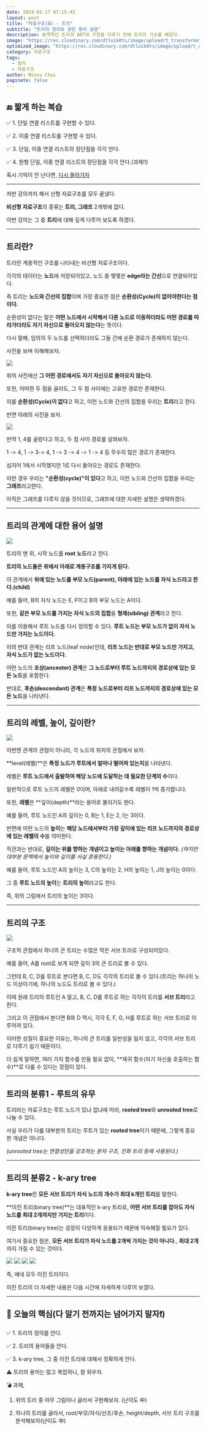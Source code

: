 ```yaml
---
date: 2024-01-17 07:15:42
layout: post
title: "자료구조(8) - 트리"
subtitle: "트리의 정의와 관련 용어 설명"
description: 본격적인 트리의 ADT와 구현을 다루기 전에 트리의 기초를 배운다.
image: "https://res.cloudinary.com/dtloik0ts/image/upload/t_transformation/v1704821720/data_structure_yoppg7.png"
optimized_image: "https://res.cloudinary.com/dtloik0ts/image/upload/t_opt/v1704821720/data_structure_yoppg7.png"
category: 자료구조
tags:
  - 정리
  - 자료구조
author: Minsu Choi
paginate: false
---
```


<h2>🔚 짧게 하는 복습</h2>

✅ 1. 단일 연결 리스트를 구현할 수 있다.

✅ 2. 이중 연결 리스트를 구현할 수 있다.

✅ 3. 단일, 이중 연결 리스트의 장단점을 각각 안다.

✅ 4. 원형 단일, 이중 연결 리스트의 장단점을 각각 안다.(과제!!)

혹시 기억이 안 난다면, <u><a href = "/자료구조(7)-연결리스트/"> 다시 돌아가자</a></u>

---

저번 강의까지 해서 선형 자료구조를 모두 끝냈다.

**비선형 자료구조**의 종류는 **트리, 그래프** 2개밖에 없다.

이번 강의는 그 중 **트리**에 대해 깊게 다루어 보도록 하겠다.

---

## 트리란?

트리란 계층적인 구조를 나타내는 비선형 자료구조이다.

각각의 데이터는 **노드**에 저장되어있고, 노드 중 몇몇은 **edge라는 간선**으로 연결되어있다.

즉 트리는 **노드와 간선의 집합**이며 가장 중요한 점은 **순환성(Cycle)이 없어야한다는 점이다.**

순환성이 없다는 말은 **어떤 노드에서 시작해서 다른 노드로 이동하더라도 어떤 경로를 따라가더라도 자기 자신으로 돌아오지 않는다**는 뜻이다.

다시 말해, 임의의 두 노드를 선택하더라도 그들 간에 순환 경로가 존재하지 않는다.

사진을 보며 이해해보자.

<img src ="https://res.cloudinary.com/dtloik0ts/image/upload/v1705481684/%EC%82%AC%EC%9D%B4%ED%81%B4_%EC%97%86%EB%8A%94_%EC%82%AC%EC%A7%84_pzm2ht.png">

위의 사진에선 **그 어떤 경로에서도 자기 자신으로 돌아오지 않는다.**

또한, 어떠한 두 점을 골라도, 그 두 점 사이에는 고유한 경로만 존재한다.

이를 **순환성(Cycle)이 없다**고 하고, 이런 노드와 간선의 집합을 우리는 **트리**라고 한다.

반면 아래의 사진을 보자.

<img src = "https://res.cloudinary.com/dtloik0ts/image/upload/v1705481771/%EC%82%AC%EC%9D%B4%ED%81%B4_%EC%97%86%EB%8A%94_%EC%82%AC%EC%A7%84_mpz8a4.png">

만약 1, 4를 골랐다고 하고, 두 점 사이 경로를 살펴보자.

1 -> 4, 1 -> 3-> 4, 1 -> 3 -> 4 -> 1 -> 4 등 무수히 많은 경로가 존재한다.

심지어 1에서 시작했지만 1로 다시 돌아오는 경로도 존재한다.

이런 경우 우리는 **"순환성(cycle)"이 있다**고 하고, 이런 노드와 간선의 집합을 우리는 **그래프**라고한다.

아직은 그래프를 다루지 않을 것이므로, 그래프에 대한 자세한 설명은 생략하겠다.

---

## 트리의 관계에 대한 용어 설명

<img src = "https://res.cloudinary.com/dtloik0ts/image/upload/v1705482330/1_TuJ3FO1cxXR12fNZAlWF0Q_aoegve.jpg">

트리의 맨 위, 시작 노드를 **root 노드**라고 한다.

**트리의 노드들은 위에서 아래로 계층구조를 가지게 된다.**

이 관계에서 **위에 있는 노드를 부모 노드(parent), 아래에 있는 노드를 자식 노드라고 한다.(child)**

예를 들어, B의 자식 노드는 E, F이고 B의 부모 노드는 A이다.

또한, **같은 부모 노드를 가지는 자식 노드의 집합**을 **형제(sibling) 관계**라고 한다.

이를 이용해서 루트 노드를 다시 정의할 수 있다. **루트 노드는 부모 노드가 없이 자식 노드만 가지는 노드이다.**

이의 반대 관계는 리프 노드(leaf node)인데, **리프 노드는 반대로 부모 노드만 가지고, 자식 노드가 없는 노드이다.**

어떤 노드의 **조상(ancestor) 관계**은 **그 노드로부터 루트 노드까지의 경로상에 있는 모든 노드**을 포함한다.

반대로, **후손(descendant) 관계**은 **특정 노드로부터 리프 노드까지의 경로상에 있는 모든 노드**을 나타낸다.

---

## 트리의 레벨, 높이, 깊이란?

<img src = "https://res.cloudinary.com/dtloik0ts/image/upload/v1705482330/1_TuJ3FO1cxXR12fNZAlWF0Q_aoegve.jpg">

이번엔 관계의 관점이 아니라, 각 노드의 위치의 관점에서 보자.

**level(레벨)**은 **특정 노드가 루트에서 얼마나 떨어져 있는지**를 나타낸다.

레벨은 **루트 노드에서 출발하여 해당 노드에 도달하는 데 필요한 단계의 수**이다.

일반적으로 루트 노드의 레벨은 0이며, 아래로 내려갈수록 레벨이 1씩 증가합니다.

또한, **레벨**은 **깊이(depth)**라는 용어로 불리기도 한다.

예를 들어, 루트 노드인 A의 깊이는 0, B는 1, E는 2, I는 3이다.

반면에 어떤 노드의 **높이**는 **해당 노드에서부터 가장 깊이에 있는 리프 노드까지의 경로상에 있는 레벨의 수**를 의미한다.

직관과는 반대로, **깊이는 위를 향하는 개념이고 높이는 아래를 향하는 개념이다.** _(하지만 대부분 문맥에서 높이와 깊이를 사실 혼용한다.)_

예를 들어, 루트 노드인 A의 높이는 3, C의 높이는 2, H의 높이는 1, J의 높이는 0이다.

그 중 **루트 노드의 높이**는 **트리의 높이**라고도 한다.

즉, 위의 그림에서 트리의 높이는 3이다.

---

## 트리의 구조

<img src = "https://res.cloudinary.com/dtloik0ts/image/upload/v1705482330/1_TuJ3FO1cxXR12fNZAlWF0Q_aoegve.jpg">

구조적 관점에서 하나의 큰 트리는 수많은 작은 서브 트리로 구성되어있다.

예를 들어, A를 root로 보게 되면 깊이 3의 큰 트리로 볼 수 있다.

그런데 B, C, D를 루트로 본다면 B, C, D도 각각의 트리로 볼 수 있다.(트리는 하나의 노드 이상이기에, 하나의 노드도 트리로 볼 수 있다.)

이때 원래 트리의 루트인 A 말고, B, C, D를 루트로 하는 각각의 트리를 **서브 트리**라고 한다.

그리고 이 관점에서 본다면 B와 D 역시, 각각 E, F, G, H를 루트로 하는 서브 트리로 이루어져 있다.

이러한 성질이 중요한 이유는, 하나의 큰 트리를 일반성을 잃지 않고, 각각의 서브 트리로 다루기 쉽기 때문이다.

더 쉽게 말하면, 여러 가지 함수를 만들 필요 없이, **재귀 함수(자기 자신을 호출하는 함수)**로 다룰 수 있다는 장점이 있다.

---

## 트리의 분류1 - 루트의 유무

트리라는 자료구조는 루트 노드가 있냐 없냐에 따라, **rooted tree**와 **unrooted tree**로 나눌 수 있다.

사실 우리가 다룰 대부분의 트리는 루트가 있는 **rooted tree**이기 때문에, 그렇게 중요한 개념은 아니다.

_(unrooted tree는 연결성만을 강조하는 분자 구조, 진화 트리 등에 사용된다.)_

---

## 트리의 분류2 - k-ary tree

**k-ary tree**란 **모든 서브 트리가 자식 노드의 개수가 최대 k개인 트리**를 말한다.

**이진 트리(binary tree)**는 대표적인 k-ary 트리로, **어떤 서브 트리를 잡아도 자식 노드를 최대 2개까지만 가지는 트리**이다.

이진 트리(binary tree)는 굉장히 다양하게 응용되기 때문에 익숙해질 필요가 있다.

여기서 중요한 점은, **모든 서브 트리가 자식 노드를 2개씩 가지는 것이 아니다.**, **최대 2개**까지 가질 수 있는 것이다.

<img src = "https://res.cloudinary.com/dtloik0ts/image/upload/v1705502874/binary-tree-to-DLL_lp2hxb.png">
<img src = "https://res.cloudinary.com/dtloik0ts/image/upload/v1705502874/1527625966-0f80a8e1a4-treeDepthSample0_emktpt.png">
<img src = "https://res.cloudinary.com/dtloik0ts/image/upload/v1705502874/Binary_tree_v2_uxjs9t.svg">
<img src = "https://res.cloudinary.com/dtloik0ts/image/upload/v1705502874/Binary-Tree-1_c3tr9w.svg">

즉, 얘네 모두 이진 트리이다.

이진 트리의 더 자세한 내용은 다음 시간에 자세하게 다루어 보겠다.

---

<h2>📖 오늘의 핵심(다 알기 전까지는 넘어가지 말자❗)</h2>

✅ 1. 트리의 정의를 안다.

✅ 2. 트리의 용어들을 안다.

✅ 3. k-ary tree, 그 중 이진 트리에 대해서 정확하게 안다.

⚠️ 트리의 용어는 많고 복잡하니, 잘 외우자.

💣 과제,

1. 위의 트리 중 아무 그림이나 골라서 구현해보자. (난이도 中)

2. 하나의 트리를 골라서, root/부모/자식/선조/후손, height/depth, 서브 트리 구조를 분석해보자(난이도 中)
